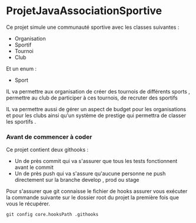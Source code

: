 # ProjetJavaAssociationSportive

Ce projet simule une communauté sportive avec les classes suivantes :

- Organisation
- Sportif
- Tournoi
- Club

Et un enum :

- Sport

IL va permettre aux organisation de créer des tournois de différents sports , permettre au club de participer  à ces tournois, de recruter des sportifs 

IL va permettre aussi de gérer un aspect de budget pour les organisations et pour les clubs ainsi qu'un système de prestige qui permettra de classer les sportifs .

### Avant de commencer à coder

Ce projet contient deux githooks :

- Un de près commit qui va s'assurer que tous les tests fonctionnent avant le commit
- Un de près push qui va s'assure qu'aucune personne ne push directement sur la branche develop , prod ou stage 



Pour s'assurer que git connaisse le fichier de hooks assurer vous exécuter la commande suivante sur le dossier root du projet la première fois que vous le récupérer.

```
git config core.hooksPath .githooks
```





